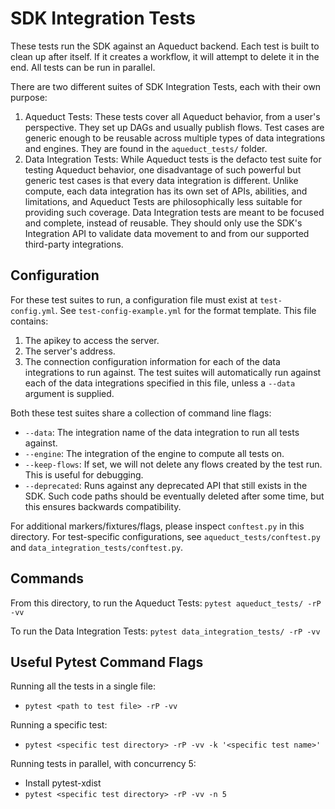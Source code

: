 # SDK Integration Tests

These tests run the SDK against an Aqueduct backend. Each test is built to clean up after itself. If it creates a workflow, it will attempt to delete it in the end. All tests can be run in parallel.

There are two different suites of SDK Integration Tests, each with their own purpose:
1) Aqueduct Tests: These tests cover all Aqueduct behavior, from a user's perspective. They set up DAGs and usually publish flows. 
Test cases are generic enough to be reusable across multiple types of data integrations and engines. They are found in the `aqueduct_tests/` folder.
2) Data Integration Tests: While Aqueduct tests is the defacto test suite for testing Aqueduct behavior, one disadvantage of such
powerful but generic test cases is that every data integration is different. Unlike compute, each data integration has its own set of
APIs, abilities, and limitations, and Aqueduct Tests are philosophically less suitable for providing such coverage. Data Integration tests are meant
to be focused and complete, instead of reusable. They should only use the SDK's Integration API to validate data movement to and from
our supported third-party integrations.

## Configuration
For these test suites to run, a configuration file must exist at `test-config.yml`. See `test-config-example.yml` for the format template.
This file contains:
1) The apikey to access the server.
2) The server's address.
3) The connection configuration information for each of the data integrations to run against. The test suites
will automatically run against each of the data integrations specified in this file, unless a `--data` argument
is supplied.

Both these test suites share a collection of command line flags:
* `--data`: The integration name of the data integration to run all tests against.
* `--engine`: The integration of the engine to compute all tests on.
* `--keep-flows`: If set, we will not delete any flows created by the test run. This is useful for debugging.
* `--deprecated`: Runs against any deprecated API that still exists in the SDK. Such code paths should be eventually deleted after some time, but this ensures backwards compatibility.

For additional markers/fixtures/flags, please inspect `conftest.py` in this directory. For test-specific configurations,
see `aqueduct_tests/conftest.py` and  `data_integration_tests/conftest.py`.

## Commands

From this directory, to run the Aqueduct Tests:
`pytest aqueduct_tests/ -rP -vv`

To run the Data Integration Tests:
`pytest data_integration_tests/ -rP -vv`


## Useful Pytest Command Flags 

Running all the tests in a single file:
- `pytest <path to test file> -rP -vv`

Running a specific test:
- `pytest <specific test directory> -rP -vv -k '<specific test name>'`

Running tests in parallel, with concurrency 5:
- Install pytest-xdist
- `pytest <specific test directory> -rP -vv -n 5`
